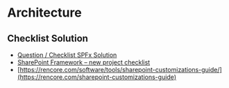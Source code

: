 # Architecture 

## Checklist Solution

- [Question / Checklist SPFx Solution](https://www.sharepointnutsandbolts.com/2019/09/how-does-it-affect-my-tenant-questions.html)
- [SharePoint Framework – new project checklist](https://joelfmrodrigues.wordpress.com/2018/03/02/sharepoint-framework-checklist)
- [https://rencore.com/software/tools/sharepoint-customizations-guide/](https://rencore.com/sharepoint-customizations-guide)

